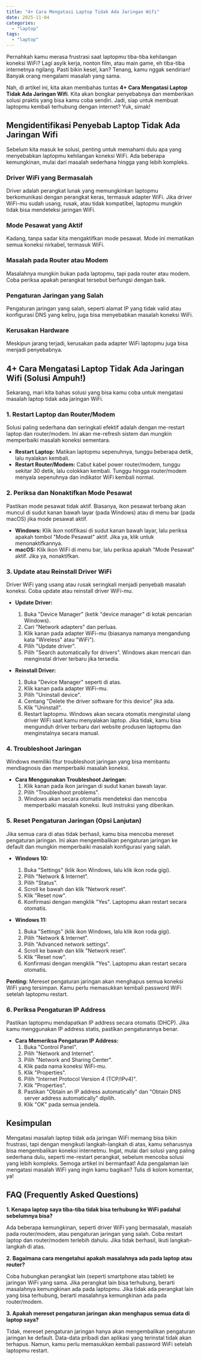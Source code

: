 ```yaml
---
title: "4+ Cara Mengatasi Laptop Tidak Ada Jaringan Wifi"
date: 2025-11-04
categories: 
  - "laptop"
tags: 
  - "laptop"
---
```


Pernahkah kamu merasa frustrasi saat laptopmu tiba-tiba kehilangan koneksi WiFi? Lagi asyik kerja, nonton film, atau main game, eh tiba-tiba internetnya ngilang. Pasti bikin kesel, kan? Tenang, kamu nggak sendirian! Banyak orang mengalami masalah yang sama.

Nah, di artikel ini, kita akan membahas tuntas **4+ Cara Mengatasi Laptop Tidak Ada Jaringan Wifi**. Kita akan bongkar penyebabnya dan memberikan solusi praktis yang bisa kamu coba sendiri. Jadi, siap untuk membuat laptopmu kembali terhubung dengan internet? Yuk, simak!

## Mengidentifikasi Penyebab Laptop Tidak Ada Jaringan Wifi

Sebelum kita masuk ke solusi, penting untuk memahami dulu apa yang menyebabkan laptopmu kehilangan koneksi WiFi. Ada beberapa kemungkinan, mulai dari masalah sederhana hingga yang lebih kompleks.

### Driver WiFi yang Bermasalah

Driver adalah perangkat lunak yang memungkinkan laptopmu berkomunikasi dengan perangkat keras, termasuk adapter WiFi. Jika driver WiFi-mu sudah usang, rusak, atau tidak kompatibel, laptopmu mungkin tidak bisa mendeteksi jaringan WiFi.

### Mode Pesawat yang Aktif

Kadang, tanpa sadar kita mengaktifkan mode pesawat. Mode ini mematikan semua koneksi nirkabel, termasuk WiFi.

### Masalah pada Router atau Modem

Masalahnya mungkin bukan pada laptopmu, tapi pada router atau modem. Coba periksa apakah perangkat tersebut berfungsi dengan baik.

### Pengaturan Jaringan yang Salah

Pengaturan jaringan yang salah, seperti alamat IP yang tidak valid atau konfigurasi DNS yang keliru, juga bisa menyebabkan masalah koneksi WiFi.

### Kerusakan Hardware

Meskipun jarang terjadi, kerusakan pada adapter WiFi laptopmu juga bisa menjadi penyebabnya.

## 4+ Cara Mengatasi Laptop Tidak Ada Jaringan Wifi (Solusi Ampuh!)

Sekarang, mari kita bahas solusi yang bisa kamu coba untuk mengatasi masalah laptop tidak ada jaringan WiFi.

### 1\. Restart Laptop dan Router/Modem

Solusi paling sederhana dan seringkali efektif adalah dengan me-restart laptop dan router/modem. Ini akan me-refresh sistem dan mungkin memperbaiki masalah koneksi sementara.

- **Restart Laptop:** Matikan laptopmu sepenuhnya, tunggu beberapa detik, lalu nyalakan kembali.
- **Restart Router/Modem:** Cabut kabel power router/modem, tunggu sekitar 30 detik, lalu colokkan kembali. Tunggu hingga router/modem menyala sepenuhnya dan indikator WiFi kembali normal.

### 2\. Periksa dan Nonaktifkan Mode Pesawat

Pastikan mode pesawat tidak aktif. Biasanya, ikon pesawat terbang akan muncul di sudut kanan bawah layar (pada Windows) atau di menu bar (pada macOS) jika mode pesawat aktif.

- **Windows:** Klik ikon notifikasi di sudut kanan bawah layar, lalu periksa apakah tombol "Mode Pesawat" aktif. Jika ya, klik untuk menonaktifkannya.
- **macOS:** Klik ikon WiFi di menu bar, lalu periksa apakah "Mode Pesawat" aktif. Jika ya, nonaktifkan.

### 3\. Update atau Reinstall Driver WiFi

Driver WiFi yang usang atau rusak seringkali menjadi penyebab masalah koneksi. Coba update atau reinstall driver WiFi-mu.

- **Update Driver:**
    
    1. Buka "Device Manager" (ketik "device manager" di kotak pencarian Windows).
    2. Cari "Network adapters" dan perluas.
    3. Klik kanan pada adapter WiFi-mu (biasanya namanya mengandung kata "Wireless" atau "WiFi").
    4. Pilih "Update driver".
    5. Pilih "Search automatically for drivers". Windows akan mencari dan menginstal driver terbaru jika tersedia.
- **Reinstall Driver:**
    
    1. Buka "Device Manager" seperti di atas.
    2. Klik kanan pada adapter WiFi-mu.
    3. Pilih "Uninstall device".
    4. Centang "Delete the driver software for this device" jika ada.
    5. Klik "Uninstall".
    6. Restart laptopmu. Windows akan secara otomatis menginstal ulang driver WiFi saat kamu menyalakan laptop. Jika tidak, kamu bisa mengunduh driver terbaru dari website produsen laptopmu dan menginstalnya secara manual.

### 4\. Troubleshoot Jaringan

Windows memiliki fitur troubleshoot jaringan yang bisa membantu mendiagnosis dan memperbaiki masalah koneksi.

- **Cara Menggunakan Troubleshoot Jaringan:**
    1. Klik kanan pada ikon jaringan di sudut kanan bawah layar.
    2. Pilih "Troubleshoot problems".
    3. Windows akan secara otomatis mendeteksi dan mencoba memperbaiki masalah koneksi. Ikuti instruksi yang diberikan.

### 5\. Reset Pengaturan Jaringan (Opsi Lanjutan)

Jika semua cara di atas tidak berhasil, kamu bisa mencoba mereset pengaturan jaringan. Ini akan mengembalikan pengaturan jaringan ke default dan mungkin memperbaiki masalah konfigurasi yang salah.

- **Windows 10:**
    
    1. Buka "Settings" (klik ikon Windows, lalu klik ikon roda gigi).
    2. Pilih "Network & Internet".
    3. Pilih "Status".
    4. Scroll ke bawah dan klik "Network reset".
    5. Klik "Reset now".
    6. Konfirmasi dengan mengklik "Yes". Laptopmu akan restart secara otomatis.
- **Windows 11:**
    
    1. Buka "Settings" (klik ikon Windows, lalu klik ikon roda gigi).
    2. Pilih "Network & Internet".
    3. Pilih "Advanced network settings".
    4. Scroll ke bawah dan klik "Network reset".
    5. Klik "Reset now".
    6. Konfirmasi dengan mengklik "Yes". Laptopmu akan restart secara otomatis.

**Penting:** Mereset pengaturan jaringan akan menghapus semua koneksi WiFi yang tersimpan. Kamu perlu memasukkan kembali password WiFi setelah laptopmu restart.

### 6\. Periksa Pengaturan IP Address

Pastikan laptopmu mendapatkan IP address secara otomatis (DHCP). Jika kamu menggunakan IP address statis, pastikan pengaturannya benar.

- **Cara Memeriksa Pengaturan IP Address:**
    1. Buka "Control Panel".
    2. Pilih "Network and Internet".
    3. Pilih "Network and Sharing Center".
    4. Klik pada nama koneksi WiFi-mu.
    5. Klik "Properties".
    6. Pilih "Internet Protocol Version 4 (TCP/IPv4)".
    7. Klik "Properties".
    8. Pastikan "Obtain an IP address automatically" dan "Obtain DNS server address automatically" dipilih.
    9. Klik "OK" pada semua jendela.

## Kesimpulan

Mengatasi masalah laptop tidak ada jaringan WiFi memang bisa bikin frustrasi, tapi dengan mengikuti langkah-langkah di atas, kamu seharusnya bisa mengembalikan koneksi internetmu. Ingat, mulai dari solusi yang paling sederhana dulu, seperti me-restart perangkat, sebelum mencoba solusi yang lebih kompleks. Semoga artikel ini bermanfaat! Ada pengalaman lain mengatasi masalah WiFi yang ingin kamu bagikan? Tulis di kolom komentar, ya!

## FAQ (Frequently Asked Questions)

**1\. Kenapa laptop saya tiba-tiba tidak bisa terhubung ke WiFi padahal sebelumnya bisa?**

Ada beberapa kemungkinan, seperti driver WiFi yang bermasalah, masalah pada router/modem, atau pengaturan jaringan yang salah. Coba restart laptop dan router/modem terlebih dahulu. Jika tidak berhasil, ikuti langkah-langkah di atas.

**2\. Bagaimana cara mengetahui apakah masalahnya ada pada laptop atau router?**

Coba hubungkan perangkat lain (seperti smartphone atau tablet) ke jaringan WiFi yang sama. Jika perangkat lain bisa terhubung, berarti masalahnya kemungkinan ada pada laptopmu. Jika tidak ada perangkat lain yang bisa terhubung, berarti masalahnya kemungkinan ada pada router/modem.

**3\. Apakah mereset pengaturan jaringan akan menghapus semua data di laptop saya?**

Tidak, mereset pengaturan jaringan hanya akan mengembalikan pengaturan jaringan ke default. Data-data pribadi dan aplikasi yang terinstal tidak akan terhapus. Namun, kamu perlu memasukkan kembali password WiFi setelah laptopmu restart.
